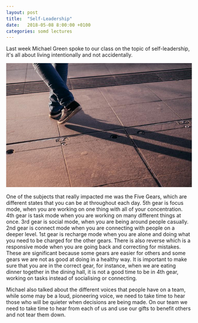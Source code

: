 ```yaml
---
layout: post
title:  "Self-Leadership"
date:   2018-05-08 8:00:00 +0100
categories: somd lectures
---
```

Last week Michael Green spoke to our class on the topic of self-leadership, it's all about living intentionally and not accidentally.

![Walking](/assets/blog/walking.jpg)

One of the subjects that really impacted me was the Five Gears, which are different states that you can be at throughout each day. 5th gear is focus mode, when you are working on one thing with all of your concentration. 4th gear is task mode when you are working on many different things at once. 3rd gear is social mode, when you are being around people casually. 2nd gear is connect mode when you are connecting with people on a deeper level. 1st gear is recharge mode when you are alone and doing what you need to be charged for the other gears. There is also reverse which is a responsive mode when you are going back and correcting for mistakes. These are significant because some gears are easier for others and some gears we are not as good at doing in a healthy way. It is important to make sure that you are in the correct gear, for instance, when we are eating dinner together in the dining hall, it is not a good time to be in 4th gear, working on tasks instead of socialising or connecting.

Michael also talked about the different voices that people have on a team, while some may be a loud, pioneering voice, we need to take time to hear those who will be quieter when decisions are being made. On our team we need to take time to hear from each of us and use our gifts to benefit others and not tear them down.
